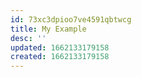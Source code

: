 ```yaml
---
id: 73xc3dpioo7ve4591qbtwcg
title: My Example
desc: ''
updated: 1662133179158
created: 1662133179158
---
```

